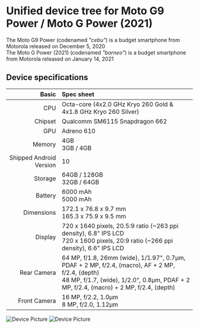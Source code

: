 <!--- Copyright (C) 2023 The LineageOS Project --->
Unified device tree for Moto G9 Power / Moto G Power (2021)
===========================================

The Moto G9 Power (codenamed _"cebu"_) is a budget smartphone from Motorola released on December 5, 2020 <br>
The Moto G Power (2021) (codenamed _"borneo"_) is a budget smartphone from Motorola released on January 14, 2021

## Device specifications
Basic   | Spec sheet                                                          
-------:|:---------------------------------------------------------------
CPU     | Octa-core (4x2.0 GHz Kryo 260 Gold & 4x1.8 GHz Kryo 260 Silver)
Chipset | Qualcomm SM6115 Snapdragon 662
GPU     | Adreno 610
Memory  | 4GB <br> 3GB / 4GB 
Shipped Android Version | 10
Storage | 64GB / 128GB <br> 32GB / 64GB
Battery | 6000 mAh <br> 5000 mAh
Dimensions | 172.1 x 76.8 x 9.7 mm <br> 165.3 x 75.9 x 9.5  mm
Display | 720 x 1640 pixels, 20.5:9 ratio (~263 ppi density), 6.8" IPS LCD <br> 720 x 1600 pixels, 20:9 ratio (~266 ppi density), 6.6" IPS LCD
Rear Camera  | 64 MP, f/1.8, 26mm (wide), 1/1.97", 0.7µm, PDAF + 2 MP, f/2.4, (macro), AF + 2 MP, f/2.4, (depth) <br> 48 MP, f/1.7, (wide), 1/2.0", 0.8µm, PDAF + 2 MP, f/2.4, (macro) + 2 MP, f/2.4, (depth)
Front Camera | 16 MP, f/2.2, 1.0µm <br> 8 MP, f/2.0, 1.12µm

![Device Picture](https://m.media-amazon.com/images/I/81Oodywy70L.jpg)
![Device Picture](https://m.media-amazon.com/images/I/71FSzZAkyjL.jpg)
